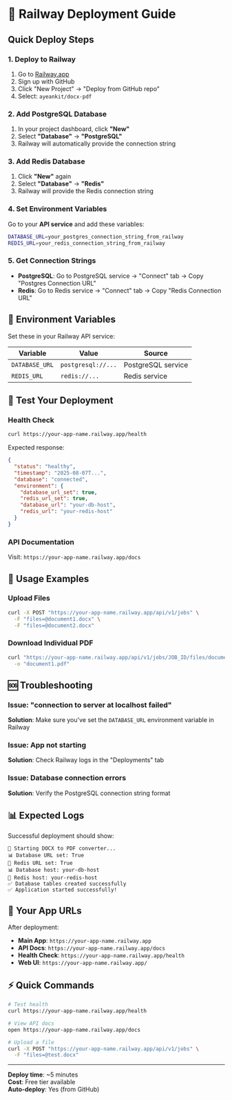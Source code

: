 # 🚀 Railway Deployment Guide

## Quick Deploy Steps

### 1. **Deploy to Railway**
1. Go to [Railway.app](https://railway.app)
2. Sign up with GitHub
3. Click "New Project" → "Deploy from GitHub repo"
4. Select: `ayeankit/docx-pdf`

### 2. **Add PostgreSQL Database**
1. In your project dashboard, click **"New"**
2. Select **"Database"** → **"PostgreSQL"**
3. Railway will automatically provide the connection string

### 3. **Add Redis Database**
1. Click **"New"** again
2. Select **"Database"** → **"Redis"**
3. Railway will provide the Redis connection string

### 4. **Set Environment Variables**
Go to your **API service** and add these variables:

```bash
DATABASE_URL=your_postgres_connection_string_from_railway
REDIS_URL=your_redis_connection_string_from_railway
```

### 5. **Get Connection Strings**
- **PostgreSQL**: Go to PostgreSQL service → "Connect" tab → Copy "Postgres Connection URL"
- **Redis**: Go to Redis service → "Connect" tab → Copy "Redis Connection URL"

## 🔧 Environment Variables

Set these in your Railway API service:

| Variable | Value | Source |
|----------|-------|--------|
| `DATABASE_URL` | `postgresql://...` | PostgreSQL service |
| `REDIS_URL` | `redis://...` | Redis service |

## 🧪 Test Your Deployment

### Health Check
```bash
curl https://your-app-name.railway.app/health
```

Expected response:
```json
{
  "status": "healthy",
  "timestamp": "2025-08-07T...",
  "database": "connected",
  "environment": {
    "database_url_set": true,
    "redis_url_set": true,
    "database_url": "your-db-host",
    "redis_url": "your-redis-host"
  }
}
```

### API Documentation
Visit: `https://your-app-name.railway.app/docs`

## 📝 Usage Examples

### Upload Files
```bash
curl -X POST "https://your-app-name.railway.app/api/v1/jobs" \
  -F "files=@document1.docx" \
  -F "files=@document2.docx"
```

### Download Individual PDF
```bash
curl "https://your-app-name.railway.app/api/v1/jobs/JOB_ID/files/document1.docx/download" \
  -o "document1.pdf"
```

## 🆘 Troubleshooting

### Issue: "connection to server at localhost failed"
**Solution**: Make sure you've set the `DATABASE_URL` environment variable in Railway

### Issue: App not starting
**Solution**: Check Railway logs in the "Deployments" tab

### Issue: Database connection errors
**Solution**: Verify the PostgreSQL connection string format

## 📊 Expected Logs

Successful deployment should show:
```
🚀 Starting DOCX to PDF converter...
📊 Database URL set: True
🔴 Redis URL set: True
📊 Database host: your-db-host
🔴 Redis host: your-redis-host
✅ Database tables created successfully
✅ Application started successfully!
```

## 🎯 Your App URLs

After deployment:
- **Main App**: `https://your-app-name.railway.app`
- **API Docs**: `https://your-app-name.railway.app/docs`
- **Health Check**: `https://your-app-name.railway.app/health`
- **Web UI**: `https://your-app-name.railway.app/`

## ⚡ Quick Commands

```bash
# Test health
curl https://your-app-name.railway.app/health

# View API docs
open https://your-app-name.railway.app/docs

# Upload a file
curl -X POST "https://your-app-name.railway.app/api/v1/jobs" \
  -F "files=@test.docx"
```

---

**Deploy time**: ~5 minutes  
**Cost**: Free tier available  
**Auto-deploy**: Yes (from GitHub) 